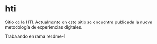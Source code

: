 # hti
Sitio de la HTI. Actualmente en este sitio se encuentra publicada la nueva metodología de experiencias digitales.


Trabajando en rama readme-1
